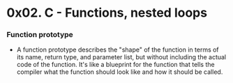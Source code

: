 # 0x02. C - Functions, nested loops

### Function prototype
- A function prototype describes the "shape" of the function in terms of its name, return type, and parameter list, but without including the actual code of the function. It's like a blueprint for the function that tells the compiler what the function should look like and how it should be called.
